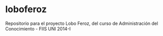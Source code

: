 loboferoz
=========

Repositorio para el proyecto Lobo Feroz, del curso de Administración del Conocimiento - FIIS UNI 2014-I
